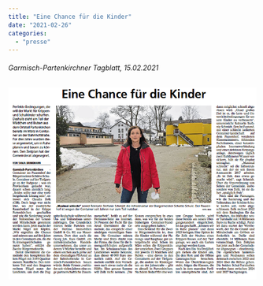 ```yaml
---
title: "Eine Chance für die Kinder"
date: "2021-02-26"
categories: 
  - "presse"
---
```


###### Garmisch-Partenkirchner Tagblatt, 15.02.2021

[![Eine Chance für die Kinder](images/Bildschirmfoto-2021-02-26-um-12.17.45.png)](https://volksschule-partenkirchen.de/wp-content/uploads/2021/02/Garmisch-Partenkirchner-Tagblatt-15.02.202131.pdf)
